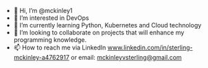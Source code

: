 - 👋 Hi, I’m @mckinley1
- 👀 I’m interested in DevOps
- 🌱 I’m currently learning Python, Kubernetes and Cloud technology
- 💞️ I’m looking to collaborate on projects that will enhance my programming knowledge.
- 📫 How to reach me via LinkedIn www.linkedin.com/in/sterling-mckinley-a4762917 or email: mckinleyvsterling@gmail.com

<!---
mckinley1/mckinley1 is a ✨ special ✨ repository because its `README.md` (this file) appears on your GitHub profile.
You can click the Preview link to take a look at your changes.
--->
